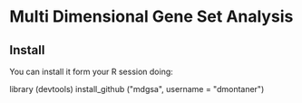 
Multi Dimensional Gene Set Analysis
===================================



Install
-------

You can install it form your R session doing:

library (devtools)
install_github ("mdgsa",  username = "dmontaner")

